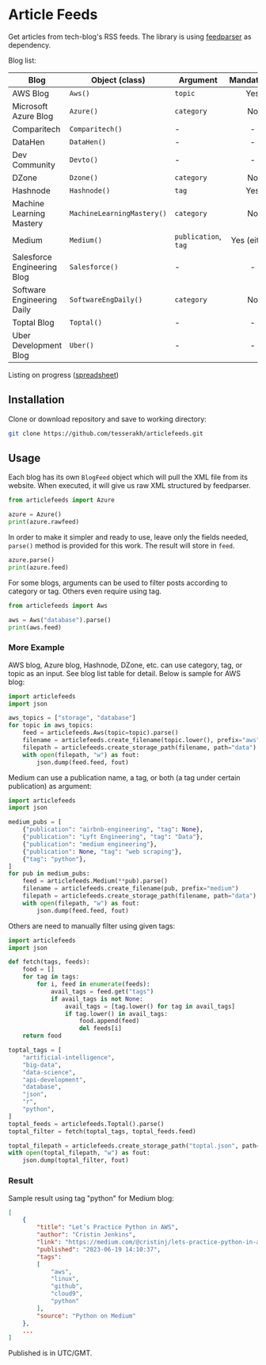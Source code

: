# Article Feeds

Get articles from tech-blog's RSS feeds. The library is using [feedparser](https://github.com/kurtmckee/feedparser) as dependency.

Blog list:

| Blog                        | Object (class)    | Argument   | Mandatory? |
|-----------------------------|-------------------|------------|:----------:|
| AWS Blog                    | `Aws()`           | `topic`    | Yes        |
| Microsoft Azure Blog        | `Azure()`         | `category` | No         |
| Comparitech                 | `Comparitech()`   | -          | -          |
| DataHen                     | `DataHen()`       | -          | -          |
| Dev Community               | `Devto()`         | -          | -          |
| DZone                       | `Dzone()`         | `category` | No         |
| Hashnode                    | `Hashnode()`      | `tag`      | Yes        |
| Machine Learning Mastery    | `MachineLearningMastery()` | `category` | No |
| Medium                      | `Medium()`        | `publication`, `tag` | Yes (either) |
| Salesforce Engineering Blog | `Salesforce()`    | -          | -          |
| Software Engineering Daily  | `SoftwareEngDaily()` | `category` | No      |
| Toptal Blog                 | `Toptal()`        | -          | -          |
| Uber Development Blog       | `Uber()`          | -          | -          |

Listing on progress ([spreadsheet](https://docs.google.com/spreadsheets/d/1gM8kfnr-uu2-Li5S4ts5cFgx0APqJSJRCW3i5VWjFmk/view))

## Installation

Clone or download repository and save to working directory:

```bash
git clone https://github.com/tesserakh/articlefeeds.git
```

## Usage

Each blog has its own `BlogFeed` object which will pull the XML file from its website. When executed, it will give us raw XML structured by feedparser.

```python
from articlefeeds import Azure

azure = Azure()
print(azure.rawfeed)
```

In order to make it simpler and ready to use, leave only the fields needed, `parse()` method is provided for this work. The result will store in `feed`.

```python
azure.parse()
print(azure.feed)
```

For some blogs, arguments can be used to filter posts according to category or tag. Others even require using tag.

```python
from articlefeeds import Aws

aws = Aws("database").parse()
print(aws.feed)
```

### More Example

AWS blog, Azure blog, Hashnode, DZone, etc. can use category, tag, or topic as an input. See blog list table for detail. Below is sample for AWS blog:


```python
import articlefeeds
import json

aws_topics = ["storage", "database"]
for topic in aws_topics:
    feed = articlefeeds.Aws(topic=topic).parse()
    filename = articlefeeds.create_filename(topic.lower(), prefix="aws")
    filepath = articlefeeds.create_storage_path(filename, path="data")
    with open(filepath, "w") as fout:
        json.dump(feed.feed, fout)
```

Medium can use a publication name, a tag, or both (a tag under certain publication) as argument:

```python
import articlefeeds
import json

medium_pubs = [
    {"publication": "airbnb-engineering", "tag": None},
    {"publication": "Lyft Engineering", "tag": "Data"},
    {"publication": "medium engineering"},
    {"publication": None, "tag": "web scraping"},
    {"tag": "python"},
]
for pub in medium_pubs:
    feed = articlefeeds.Medium(**pub).parse()
    filename = articlefeeds.create_filename(pub, prefix="medium")
    filepath = articlefeeds.create_storage_path(filename, path="data")
    with open(filepath, "w") as fout:
        json.dump(feed.feed, fout)
```

Others are need to manually filter using given tags:

```python
import articlefeeds
import json

def fetch(tags, feeds):
    food = []
    for tag in tags:
        for i, feed in enumerate(feeds):
            avail_tags = feed.get("tags")
            if avail_tags is not None:
                avail_tags = [tag.lower() for tag in avail_tags]
                if tag.lower() in avail_tags:
                    food.append(feed)
                    del feeds[i]
    return food

toptal_tags = [
    "artificial-intelligence",
    "big-data",
    "data-science",
    "api-development",
    "database",
    "json",
    "r",
    "python",
]
toptal_feeds = articlefeeds.Toptal().parse()
toptal_filter = fetch(toptal_tags, toptal_feeds.feed)

toptal_filepath = articlefeeds.create_storage_path("toptal.json", path="data")
with open(toptal_filepath, "w") as fout:
    json.dump(toptal_filter, fout)
```

### Result

Sample result using tag "python" for Medium blog:

```json
[
    {
        "title": "Let’s Practice Python in AWS",
        "author": "Cristin Jenkins",
        "link": "https://medium.com/@cristinj/lets-practice-python-in-aws-ca27379d786c",
        "published": "2023-06-19 14:10:37",
        "tags":
        [
            "aws",
            "linux",
            "github",
            "cloud9",
            "python"
        ],
        "source": "Python on Medium"
    },
    ...
]
```

Published is in UTC/GMT.